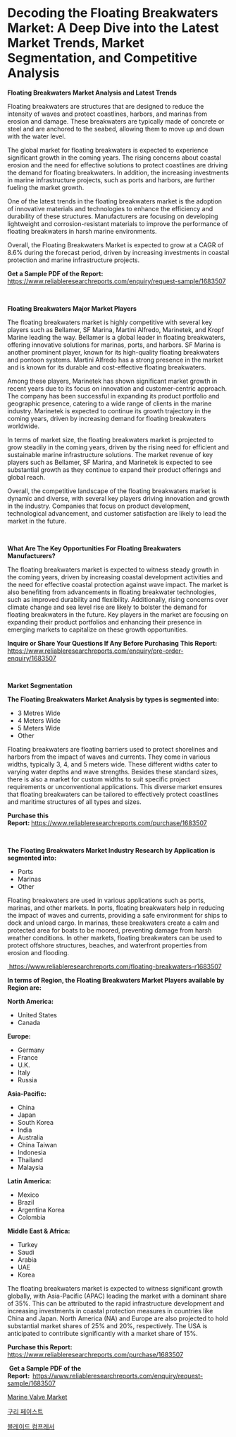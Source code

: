 <p><h1>Decoding the Floating Breakwaters Market: A Deep Dive into the Latest Market Trends, Market Segmentation, and Competitive Analysis</h1></p><p><strong>Floating Breakwaters Market Analysis and Latest Trends</strong></p>
<p><p>Floating breakwaters are structures that are designed to reduce the intensity of waves and protect coastlines, harbors, and marinas from erosion and damage. These breakwaters are typically made of concrete or steel and are anchored to the seabed, allowing them to move up and down with the water level.</p><p>The global market for floating breakwaters is expected to experience significant growth in the coming years. The rising concerns about coastal erosion and the need for effective solutions to protect coastlines are driving the demand for floating breakwaters. In addition, the increasing investments in marine infrastructure projects, such as ports and harbors, are further fueling the market growth.</p><p>One of the latest trends in the floating breakwaters market is the adoption of innovative materials and technologies to enhance the efficiency and durability of these structures. Manufacturers are focusing on developing lightweight and corrosion-resistant materials to improve the performance of floating breakwaters in harsh marine environments.</p><p>Overall, the Floating Breakwaters Market is expected to grow at a CAGR of 8.6% during the forecast period, driven by increasing investments in coastal protection and marine infrastructure projects.</p></p>
<p><strong>Get a Sample PDF of the Report:&nbsp;</strong> <a href="https://www.reliableresearchreports.com/enquiry/request-sample/1683507">https://www.reliableresearchreports.com/enquiry/request-sample/1683507</a></p>
<p>&nbsp;</p>
<p><strong>Floating Breakwaters Major Market Players</strong></p>
<p><p>The floating breakwaters market is highly competitive with several key players such as Bellamer, SF Marina, Martini Alfredo, Marinetek, and Kropf Marine leading the way. Bellamer is a global leader in floating breakwaters, offering innovative solutions for marinas, ports, and harbors. SF Marina is another prominent player, known for its high-quality floating breakwaters and pontoon systems. Martini Alfredo has a strong presence in the market and is known for its durable and cost-effective floating breakwaters.</p><p>Among these players, Marinetek has shown significant market growth in recent years due to its focus on innovation and customer-centric approach. The company has been successful in expanding its product portfolio and geographic presence, catering to a wide range of clients in the marine industry. Marinetek is expected to continue its growth trajectory in the coming years, driven by increasing demand for floating breakwaters worldwide.</p><p>In terms of market size, the floating breakwaters market is projected to grow steadily in the coming years, driven by the rising need for efficient and sustainable marine infrastructure solutions. The market revenue of key players such as Bellamer, SF Marina, and Marinetek is expected to see substantial growth as they continue to expand their product offerings and global reach.</p><p>Overall, the competitive landscape of the floating breakwaters market is dynamic and diverse, with several key players driving innovation and growth in the industry. Companies that focus on product development, technological advancement, and customer satisfaction are likely to lead the market in the future.</p></p>
<p>&nbsp;</p>
<p><strong>What Are The Key Opportunities For Floating Breakwaters Manufacturers?</strong></p>
<p><p>The floating breakwaters market is expected to witness steady growth in the coming years, driven by increasing coastal development activities and the need for effective coastal protection against wave impact. The market is also benefiting from advancements in floating breakwater technologies, such as improved durability and flexibility. Additionally, rising concerns over climate change and sea level rise are likely to bolster the demand for floating breakwaters in the future. Key players in the market are focusing on expanding their product portfolios and enhancing their presence in emerging markets to capitalize on these growth opportunities.</p></p>
<p><strong>Inquire or Share Your Questions If Any Before Purchasing This Report:</strong> <a href="https://www.reliableresearchreports.com/enquiry/pre-order-enquiry/1683507">https://www.reliableresearchreports.com/enquiry/pre-order-enquiry/1683507</a></p>
<p>&nbsp;</p>
<p><strong>Market Segmentation</strong></p>
<p><strong>The Floating Breakwaters Market Analysis by types is segmented into:</strong></p>
<p><ul><li>3 Metres Wide</li><li>4 Meters Wide</li><li>5 Meters Wide</li><li>Other</li></ul></p>
<p><p>Floating breakwaters are floating barriers used to protect shorelines and harbors from the impact of waves and currents. They come in various widths, typically 3, 4, and 5 meters wide. These different widths cater to varying water depths and wave strengths. Besides these standard sizes, there is also a market for custom widths to suit specific project requirements or unconventional applications. This diverse market ensures that floating breakwaters can be tailored to effectively protect coastlines and maritime structures of all types and sizes.</p></p>
<p><strong>Purchase this Report:&nbsp;</strong><a href="https://www.reliableresearchreports.com/purchase/1683507">https://www.reliableresearchreports.com/purchase/1683507</a></p>
<p>&nbsp;</p>
<p><strong>The Floating Breakwaters Market Industry Research by Application is segmented into:</strong></p>
<p><ul><li>Ports</li><li>Marinas</li><li>Other</li></ul></p>
<p><p>Floating breakwaters are used in various applications such as ports, marinas, and other markets. In ports, floating breakwaters help in reducing the impact of waves and currents, providing a safe environment for ships to dock and unload cargo. In marinas, these breakwaters create a calm and protected area for boats to be moored, preventing damage from harsh weather conditions. In other markets, floating breakwaters can be used to protect offshore structures, beaches, and waterfront properties from erosion and flooding.</p></p>
<p><a href="https://www.reliableresearchreports.com/floating-breakwaters-r1683507">&nbsp;https://www.reliableresearchreports.com/floating-breakwaters-r1683507</a></p>
<p><strong>In terms of Region, the Floating Breakwaters Market Players available by Region are:</strong></p>
<p>
    <p> <strong> North America: </strong>
        <ul>
            <li>United States</li>
            <li>Canada</li>
        </ul>
        </p> 
    <p> <strong> Europe: </strong>
        <ul>
            <li>Germany</li>
            <li>France</li>
            <li>U.K.</li>
            <li>Italy</li>
            <li>Russia</li>
        </ul>
        </p> 
    <p> <strong> Asia-Pacific: </strong>
        <ul>
            <li>China</li>
            <li>Japan</li>
            <li>South Korea</li>
            <li>India</li>
            <li>Australia</li>
            <li>China Taiwan</li>
            <li>Indonesia</li>
            <li>Thailand</li>
            <li>Malaysia</li>
        </ul>
        </p> 
    <p> <strong> Latin America: </strong>
        <ul>
            <li>Mexico</li>
            <li>Brazil</li>
            <li>Argentina Korea</li>
            <li>Colombia</li>
        </ul>
        </p> 
    <p> <strong> Middle East & Africa: </strong>
        <ul>
            <li>Turkey</li>
            <li>Saudi</li>
            <li>Arabia</li>
            <li>UAE</li>
            <li>Korea</li>
        </ul>
    </p>
    </p>
<p><p>The floating breakwaters market is expected to witness significant growth globally, with Asia-Pacific (APAC) leading the market with a dominant share of 35%. This can be attributed to the rapid infrastructure development and increasing investments in coastal protection measures in countries like China and Japan. North America (NA) and Europe are also projected to hold substantial market shares of 25% and 20%, respectively. The USA is anticipated to contribute significantly with a market share of 15%.</p></p>
<p><strong>Purchase this Report: </strong><a href="https://www.reliableresearchreports.com/purchase/1683507">https://www.reliableresearchreports.com/purchase/1683507</a></p>
<p>&nbsp;<strong>Get a Sample PDF of the Report:&nbsp;&nbsp;</strong><a href="https://www.reliableresearchreports.com/enquiry/request-sample/1683507">https://www.reliableresearchreports.com/enquiry/request-sample/1683507</a></p>
<p><strong></strong></p>
<p><p><a href="https://medium.com/@levihamilton5801/marine-valve-market-size-cagr-trends-2024-2030-b58c6bf43576">Marine Valve Market</a></p><p><a href="https://medium.com/@londonacobson5656/%EA%B5%AC%EB%A6%AC-%ED%8E%98%EC%9D%B4%EC%8A%A4%ED%8A%B8-%EC%8B%9C%EC%9E%A5-%EB%A9%94%ED%8A%B8%EB%A6%AD%EC%8A%A4%EC%9D%98-%ED%95%B4%EB%8F%85-%EC%8B%9C%EC%9E%A5-%EC%A0%90%EC%9C%A0%EC%9C%A8-%ED%8A%B8%EB%A0%8C%EB%93%9C-%EB%B0%8F-%EC%84%B1%EC%9E%A5-%ED%8C%A8%ED%84%B4-f479312e365f">구리 페이스트</a></p><p><a href="https://medium.com/@maryamsipes/%EB%B8%94%EB%A0%88%EC%9D%B4%EB%93%9C-%EC%95%95%EC%B6%95%EA%B8%B0-%EC%8B%9C%EC%9E%A5-%EA%B7%9C%EB%AA%A8%EB%8A%94-%EA%B8%80%EB%A1%9C%EB%B2%8C-%EC%82%B0%EC%97%85%EC%97%90%EC%84%9C-%EC%B5%9C%EC%83%81%EC%9D%98-%EB%A7%88%EC%BC%80%ED%8C%85-%EC%B1%84%EB%84%90%EC%9D%84-%EB%B3%B4%EC%97%AC%EC%A4%8D%EB%8B%88%EB%8B%A4-1e61cea72dda">블레이드 컴프레서</a></p></p>